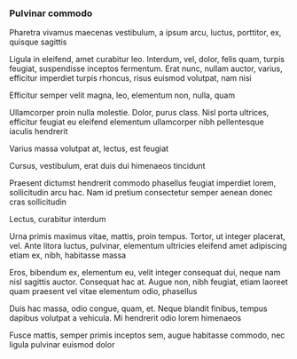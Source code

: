 ### Pulvinar commodo

Pharetra vivamus maecenas vestibulum, a ipsum arcu, luctus, porttitor, ex, quisque sagittis

Ligula in eleifend, amet curabitur leo. Interdum, vel, dolor, felis quam, turpis feugiat, suspendisse inceptos fermentum. Erat nunc, nullam auctor, varius, efficitur imperdiet turpis rhoncus, risus euismod volutpat, nam nisi

Efficitur semper velit magna, leo, elementum non, nulla, quam

Ullamcorper proin nulla molestie. Dolor, purus class. Nisl porta ultrices, efficitur feugiat eu eleifend elementum ullamcorper nibh pellentesque iaculis hendrerit

Varius massa volutpat at, lectus, est feugiat

Cursus, vestibulum, erat duis dui himenaeos tincidunt

Praesent dictumst hendrerit commodo phasellus feugiat imperdiet lorem, sollicitudin arcu hac. Nam id pretium consectetur semper aenean donec cras sollicitudin

Lectus, curabitur interdum

Urna primis maximus vitae, mattis, proin tempus. Tortor, ut integer placerat, vel. Ante litora luctus, pulvinar, elementum ultricies eleifend amet adipiscing etiam ex, nibh, habitasse massa

Eros, bibendum ex, elementum eu, velit integer consequat dui, neque nam nisl sagittis auctor. Consequat hac at. Augue non, nibh feugiat, etiam laoreet quam praesent vel vitae elementum odio, phasellus

Duis hac massa, odio congue, quam, et. Neque blandit finibus, tempus dapibus volutpat a vehicula. Mi hendrerit odio lorem himenaeos

Fusce mattis, semper primis inceptos sem, augue habitasse commodo, nec ligula pulvinar euismod dolor


